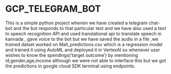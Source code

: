 # GCP_TELEGRAM_BOT

This is a simple python project wherein we have created a telegram chat-bot and the bot responds to that particular text and we have also used a text to speech recognition API and used translational api to translate speech in kannada , gave voice to the bot but we have saved the audio in a file ,we trained datset worked on Mall_predictions.csv which is a regression model and trained it using AutoML and deployed it in VertexAI so whenever user wishes to know the spendings(‘target outcome’) by mentioning id,gender,age,income although we were not able to interface this but we got the predictions in google cloud SDK terminal using endpoints.
